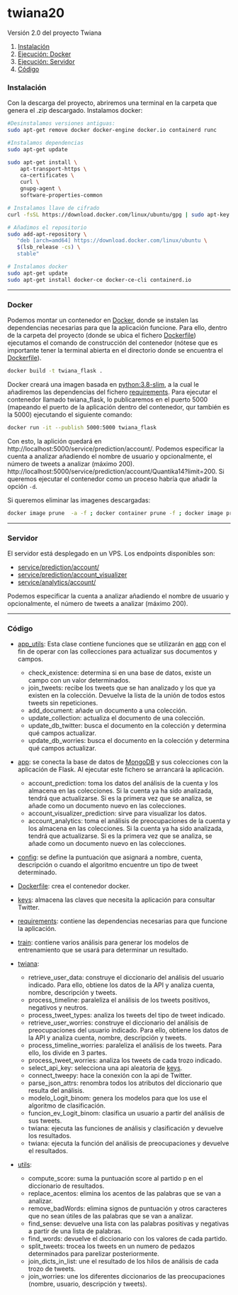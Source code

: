 # twiana20

Versión 2.0 del proyecto Twiana

1. [Instalación](#instalación)
2. [Ejecución: Docker](#docker)
3. [Ejecución: Servidor](#servidor)
4. [Código](#código)

### Instalación

Con la descarga del proyecto, abriremos una terminal en la carpeta que genera el .zip descargado.
Instalamos docker:

```bash
#Desinstalamos versiones antiguas:
sudo apt-get remove docker docker-engine docker.io containerd runc

#Instalamos dependencias
sudo apt-get update

sudo apt-get install \
    apt-transport-https \
    ca-certificates \
    curl \
    gnupg-agent \
    software-properties-common

# Instalamos llave de cifrado
curl -fsSL https://download.docker.com/linux/ubuntu/gpg | sudo apt-key add -

# Añadimos el repositorio
sudo add-apt-repository \
   "deb [arch=amd64] https://download.docker.com/linux/ubuntu \
   $(lsb_release -cs) \
   stable"

# Instalamos docker
sudo apt-get update
sudo apt-get install docker-ce docker-ce-cli containerd.io
```

---

### Docker

Podemos montar un contenedor en [Docker](https://www.docker.com/), donde se instalen las dependencias necesarias para que la aplicación funcione.
Para ello, dentro de la carpeta del proyecto (donde se ubica el fichero [Dockerfile]) ejecutamos el comando de construcción del contenedor (nótese que es importante tener la terminal abierta en el directorio donde se encuentra el [Dockerfile]).

```bash
docker build -t twiana_flask .
```

Docker creará una imagen basada en [python:3.8-slim], a la cual le añadiremos las dependencias del fichero [requirements]. Para ejecutar el contenedor llamado twiana_flask, lo publicaremos en el puerto 5000 (mapeando el puerto de la aplicación dentro del contenedor, qur también es la 5000) ejecutando el siguiente comando:

```bash
docker run -it --publish 5000:5000 twiana_flask
```

Con esto, la aplición quedará en http://localhost:5000/service/prediction/account/<account>.
Podemos especificar la cuenta a analizar añadiendo el nombre de usuario y opcionalmente, el número de tweets a analizar (máximo 200). http://localhost:5000/service/prediction/account/Quantika14?limit=200. Si queremos ejecutar el contenedor como un proceso habría que añadir la opción `-d`.

Si queremos eliminar las imagenes descargadas:

```bash
docker image prune  -a -f ; docker container prune -f ; docker image prune -a -f
```

[python:3.8-slim]: https://github.com/docker-library/python/tree/756285c50c055d06052dd5b6ac34ea965b499c15/3.8/buster/slim

---

### Servidor

El servidor está desplegado en un VPS.
Los endpoints disponibles son:

- [service/prediction/account/<account>](http://dg.qk14.tech:5050/service/prediction/account/<account>)
- [service/prediction/account_visualizer](http://dg.qk14.tech:5050/service/prediction/account_visualizer)
- [service/analytics/account/<account>](http://dg.qk14.tech:5050/service/analytics/account/<account>)

Podemos especificar la cuenta a analizar añadiendo el nombre de usuario y opcionalmente, el número de tweets a analizar (máximo 200).

---

### Código

- [app_utils]: Esta clase contiene funciones que se utilizarán en [app] con el fin de operar con las collecciones para actualizar sus documentos y campos.
  - check_existence: determina si en una base de datos, existe un campo con un valor determinados.
  - join_tweets: recibe los tweets que se han analizado y los que ya existen en la colección. Devuelve la lista de la unión de todos estos tweets sin repeticiones.
  - add_document: añade un documento a una colección.
  - update_collection: actualiza el documento de una colección.
  - update_db_twitter: busca el documento en la colección y determina qué campos actualizar.
  - update_db_worries: busca el documento en la colección y determina qué campos actualizar.
- [app]: se conecta la base de datos de [MongoDB](https://www.mongodb.com/) y sus colecciones con la aplicación de Flask. Al ejecutar este fichero se arrancará la aplicación.
  - account_prediction: toma los datos del análisis de la cuenta y los almacena en las colecciones. Si la cuenta ya ha sido analizada, tendrá que actualizarse. Si es la primera vez que se analiza, se añade como un documento nuevo en las colecciones.
  - account_visualizer_prediction: sirve para visualizar los datos.
  - account_analytics: toma el análisis de preocupaciones de la cuenta y los almacena en las colecciones. Si la cuenta ya ha sido analizada, tendrá que actualizarse. Si es la primera vez que se analiza, se añade como un documento nuevo en las colecciones.
- [config]: se define la puntuación que asignará a nombre, cuenta, descripción o cuando el algoritmo encuentre un tipo de tweet determinado.

- [Dockerfile]: crea el contenedor docker.

- [keys]: almacena las claves que necesita la aplicación para consultar Twitter.

- [requirements]: contiene las dependencias necesarias para que funcione la aplicación.

- [train]: contiene varios análisis para generar los modelos de entrenamiento que se usará para determinar un resultado.

- [twiana]:
  - retrieve_user_data: construye el diccionario del análisis del usuario indicado. Para ello, obtiene los datos de la API y analiza cuenta, nombre, descripción y tweets.
  - process_timeline: paraleliza el análisis de los tweets positivos, negativos y neutros.
  - process_tweet_types: analiza los tweets del tipo de tweet indicado.
  - retrieve_user_worries: construye el diccionario del análisis de preocupaciones del usuario indicado. Para ello, obtiene los datos de la API y analiza cuenta, nombre, descripción y tweets.
  - process_timeline_worries: paraleliza el análisis de los tweets. Para ello, los divide en 3 partes.
  - process_tweet_worries: analiza los tweets de cada trozo indicado.
  - select_api_key: selecciona una api aleatoria de [keys].
  - connect_tweepy: hace la conexión con la api de Twitter.
  - parse_json_attrs: renombra todos los atributos del diccionario que resulta del análisis.
  - modelo_Logit_binom: genera los modelos para que los use el algoritmo de clasificación.
  - funcion_ev_Logit_binom: clasifica un usuario a partir del análisis de sus tweets.
  - twiana: ejecuta las funciones de análisis y clasificación y devuelve los resultados.
  - twiana: ejecuta la función del análisis de preocupaciones y devuelve el resultados.
- [utils]:
  - compute_score: suma la puntuación score al partido p en el diccionario de resultados.
  - replace_acentos: elimina los acentos de las palabras que se van a analizar.
  - remove_badWords: elimina signos de puntuación y otros caracteres que no sean útiles de las palabras que se van a analizar.
  - find_sense: devuelve una lista con las palabras positivas y negativas a partir de una lista de palabras.
  - find_words: devuelve el diccionario con los valores de cada partido.
  - split_tweets: trocea los tweets en un numero de pedazos determinados para parelizar posteriormente.
  - join_dicts_in_list: une el resultado de los hilos de análisis de cada trozo de tweets.
  - join_worries: une los diferentes diccionarios de las preocupaciones (nombre, usuario, descripción y tweets).

[app_utils]: ./app_utils.py
[app]: ./app.py
[config]: ./config.py
[dockerfile]: ./Dockerfile
[keys]: ./keys.py
[requirements]: ./requirements.txt
[train]: ./train.json
[twiana]: ./twiana.py
[utils]: ./utils.py
